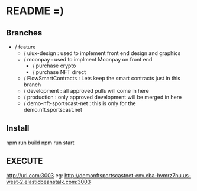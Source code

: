 # README =)

## Branches
* / feature 
    * / uiux-design : used to implement front end design and graphics
    * / moonpay : used to implment Moonpay on front end
        * / purchase crypto
        * / purchase NFT direct
    * / FlowSmartContracts : Lets keep the smart contracts just in this branch
    * / development : all approved pulls will come in here
    * / production : only approved development will be merged in here
    * / demo-nft-sportscast-net : this is only for the demo.nft.sportscast.net

## Install
npm run build
npm run start

## EXECUTE
http://url.com:3003
eg: http://demonftsportscastnet-env.eba-hvmrz7hu.us-west-2.elasticbeanstalk.com:3003
